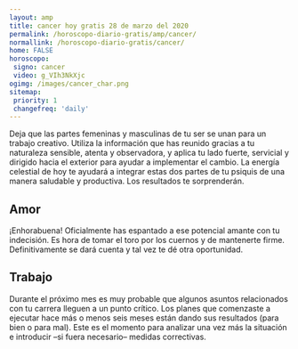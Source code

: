 ```yaml
---
layout: amp
title: cancer hoy gratis 28 de marzo del 2020 
permalink: /horoscopo-diario-gratis/amp/cancer/
normallink: /horoscopo-diario-gratis/cancer/
home: FALSE
horoscopo:
 signo: cancer
 video: g_VIh3NkXjc
ogimg: /images/cancer_char.png
sitemap:
 priority: 1
 changefreq: 'daily'
---
```



Deja que las partes femeninas y masculinas de tu ser se unan para un trabajo creativo. Utiliza la información que has reunido gracias a tu naturaleza sensible, atenta y observadora, y aplica tu lado fuerte, servicial y dirigido hacia el exterior para ayudar a implementar el cambio. La energía celestial de hoy te ayudará a integrar estas dos partes de tu psiquis de una manera saludable y productiva. Los resultados te sorprenderán.

## Amor

¡Enhorabuena! Oficialmente has espantado a ese potencial amante con tu indecisión. Es hora de tomar el toro por los cuernos y de mantenerte firme. Definitivamente se dará cuenta y tal vez te dé otra oportunidad.

## Trabajo

Durante el próximo mes es muy probable que algunos asuntos relacionados con tu carrera lleguen a un punto crítico. Los planes que comenzaste a ejecutar hace más o menos seis meses están dando sus resultados (para bien o para mal). Este es el momento para analizar una vez más la situación e introducir –si fuera necesario– medidas correctivas.